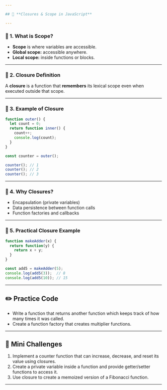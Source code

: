 ```yaml
---

## 📘 **Closures & Scope in JavaScript**

---
```


### 🔹 1. What is Scope?

* **Scope** is where variables are accessible.
* **Global scope:** accessible anywhere.
* **Local scope:** inside functions or blocks.

---

### 🔹 2. Closure Definition

A **closure** is a function that **remembers** its lexical scope even when executed outside that scope.

---

### 🔹 3. Example of Closure

```javascript
function outer() {
  let count = 0;
  return function inner() {
    count++;
    console.log(count);
  }
}

const counter = outer();

counter(); // 1
counter(); // 2
counter(); // 3
```

---

### 🔹 4. Why Closures?

* Encapsulation (private variables)
* Data persistence between function calls
* Function factories and callbacks

---

### 🔹 5. Practical Closure Example

```javascript
function makeAdder(x) {
  return function(y) {
    return x + y;
  }
}

const add5 = makeAdder(5);
console.log(add5(3));  // 8
console.log(add5(10)); // 15
```

---

## ✏️ Practice Code

* Write a function that returns another function which keeps track of how many times it was called.
* Create a function factory that creates multiplier functions.

---

## 🎯 Mini Challenges

1. Implement a counter function that can increase, decrease, and reset its value using closures.
2. Create a private variable inside a function and provide getter/setter functions to access it.
3. Use closure to create a memoized version of a Fibonacci function.

---

